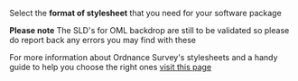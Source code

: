 Select the **format of stylesheet** that you need for your software package

**Please note** The SLD's for OML backdrop are still to be validated so please do report back any errors you may find with these

For more information about Ordnance Survey's stylesheets and a handy guide to help you choose the right ones [visit this page](http://www.ordnancesurvey.co.uk/resources/carto-design/cartographic-stylesheets.html)
